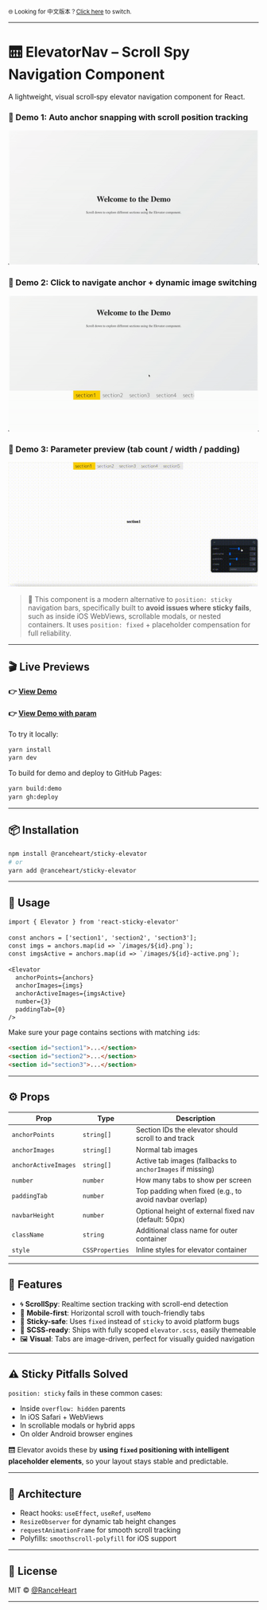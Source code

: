 <sub>🌐 Looking for 中文版本？[Click here](./README.zh-CN.md) to switch.</sub>

---

# 🛗 ElevatorNav – Scroll Spy Navigation Component

A lightweight, visual scroll‑spy elevator navigation component for React.

### 📌 Demo 1: Auto anchor snapping with scroll position tracking
![demo1-auto-flow-position](./assets/demo1-auto-flow-position.gif)

### 📌 Demo 2: Click to navigate anchor + dynamic image switching
![demo2-click-moveto](./assets/demo2-click-moveto.gif)

### 📌 Demo 3: Parameter preview (tab count / width / padding)
![demo3-param](./assets/demo3-param.gif)

> 🧭 This component is a modern alternative to `position: sticky` navigation bars, specifically built to **avoid issues where sticky fails**, such as inside iOS WebViews, scrollable modals, or nested containers. It uses `position: fixed` + placeholder compensation for full reliability.

---

## 🎬 Live Previews

#### 👉 [View Demo](https://ranceheart.github.io/sticky-elevator/)
#### 👉 [View Demo with param](https://ranceheart.github.io/sticky-elevator/?debug=1)

To try it locally:

```bash
yarn install
yarn dev
```

To build for demo and deploy to GitHub Pages:

```bash
yarn build:demo
yarn gh:deploy
```

---

## 📦 Installation

```bash
npm install @ranceheart/sticky-elevator
# or
yarn add @ranceheart/sticky-elevator
```

---

## 🔧 Usage

```tsx
import { Elevator } from 'react-sticky-elevator'

const anchors = ['section1', 'section2', 'section3'];
const imgs = anchors.map(id => `/images/${id}.png`);
const imgsActive = anchors.map(id => `/images/${id}-active.png`);

<Elevator
  anchorPoints={anchors}
  anchorImages={imgs}
  anchorActiveImages={imgsActive}
  number={3}
  paddingTab={0}
/>
```

Make sure your page contains sections with matching `id`s:

```html
<section id="section1">...</section>
<section id="section2">...</section>
<section id="section3">...</section>
```

---

## ⚙️ Props

| Prop               | Type              | Description                                                 |
|--------------------|-------------------|-------------------------------------------------------------|
| `anchorPoints`     | `string[]`        | Section IDs the elevator should scroll to and track         |
| `anchorImages`     | `string[]`        | Normal tab images                                           |
| `anchorActiveImages` | `string[]`      | Active tab images (fallbacks to `anchorImages` if missing)  |
| `number`           | `number`          | How many tabs to show per screen                            |
| `paddingTab`       | `number`          | Top padding when fixed (e.g., to avoid navbar overlap)      |
| `navbarHeight`     | `number`          | Optional height of external fixed nav (default: 50px)       |
| `className`        | `string`          | Additional class name for outer container                   |
| `style`            | `CSSProperties`   | Inline styles for elevator container                        |

---

## 🧪 Features

- 🌀 **ScrollSpy**: Realtime section tracking with scroll-end detection
- 📱 **Mobile-first**: Horizontal scroll with touch-friendly tabs
- 📌 **Sticky-safe**: Uses `fixed` instead of `sticky` to avoid platform bugs
- 🧵 **SCSS-ready**: Ships with fully scoped `elevator.scss`, easily themeable
- 🖼️ **Visual**: Tabs are image-driven, perfect for visually guided navigation

---

## ⚠️ Sticky Pitfalls Solved

`position: sticky` fails in these common cases:

- Inside `overflow: hidden` parents
- In iOS Safari + WebViews
- In scrollable modals or hybrid apps
- On older Android browser engines

🛗 Elevator avoids these by **using `fixed` positioning with intelligent placeholder elements**, so your layout stays stable and predictable.

---

## 📐 Architecture

- React hooks: `useEffect`, `useRef`, `useMemo`
- `ResizeObserver` for dynamic tab height changes
- `requestAnimationFrame` for smooth scroll tracking
- Polyfills: `smoothscroll-polyfill` for iOS support

---

## 🧱 License

MIT © [@RanceHeart](https://github.com/RanceHeart)

---

